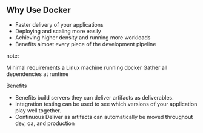 ## Why Use Docker

* Faster delivery of your applications
* Deploying and scaling more easily
* Achieving higher density and running more workloads
* Benefits almost every piece of the development pipeline

note:

Minimal requirements a Linux machine running docker
Gather all dependencies at runtime

Benefits
- Benefits build servers they can deliver artifacts as deliverables.
- Integration testing can be used to see which versions of your application play well together.
- Continuous Deliver as artifacts can automatically be moved throughout dev, qa, and production
